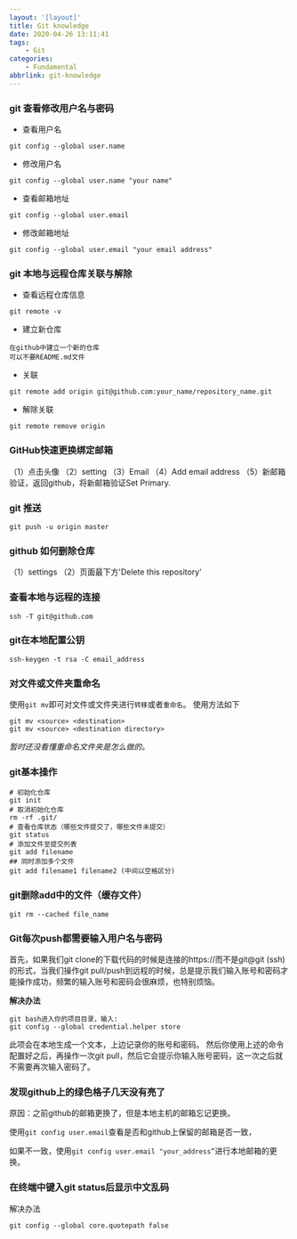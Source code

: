 ```yaml
---
layout: '[layout]'
title: Git knowledge
date: 2020-04-26 13:11:41
tags:
    - Git
categories: 
    - Fundamental
abbrlink: git-knowledge
---
```

<!-- toc -->

### git 查看修改用户名与密码
- 查看用户名
```
git config --global user.name
```
- 修改用户名
```
git config --global user.name "your name"
```
- 查看邮箱地址
```
git config --global user.email
```
- 修改邮箱地址
```
git config --global user.email "your email address"
```

### git 本地与远程仓库关联与解除
- 查看远程仓库信息
```
git remote -v
```
- 建立新仓库
```
在github中建立一个新的仓库
可以不要README.md文件
```
- 关联
```
git remote add origin git@github.com:your_name/repository_name.git
```
- 解除关联
```
git remote remove origin
```

### GitHub快速更换绑定邮箱
（1）点击头像
（2）setting
（3）Email
（4）Add email address
（5）新邮箱验证，返回github，将新邮箱验证Set Primary.

### git 推送
```
git push -u origin master
```

### github 如何删除仓库
（1）settings
（2）页面最下方'Delete this repository'

### 查看本地与远程的连接
```
ssh -T git@github.com
```

### git在本地配置公钥
```
ssh-keygen -t rsa -C email_address
```

### 对文件或文件夹重命名

使用`git mv`即可对文件或文件夹进行`转移`或者`重命名`。
使用方法如下
```
git mv <source> <destination>
git mv <source> <destination directory>
```
*暂时还没看懂重命名文件夹是怎么做的。*

### git基本操作

```
# 初始化仓库
git init
# 取消初始化仓库
rm -rf .git/
# 查看仓库状态（哪些文件提交了，哪些文件未提交）
git status
# 添加文件至提交列表
git add filename
## 同时添加多个文件
git add filename1 filename2 (中间以空格区分)
```

### git删除add中的文件（缓存文件）

```
git rm --cached file_name
```

### Git每次push都需要输入用户名与密码

首先，如果我们git clone的下载代码的时候是连接的https://而不是git@git (ssh)的形式，当我们操作git pull/push到远程的时候，总是提示我们输入账号和密码才能操作成功，频繁的输入账号和密码会很麻烦，也特别烦恼。

**解决办法**
```
git bash进入你的项目目录，输入:
git config --global credential.helper store
```
此项会在本地生成一个文本，上边记录你的账号和密码。
然后你使用上述的命令配置好之后，再操作一次git pull，然后它会提示你输入账号密码，这一次之后就不需要再次输入密码了。

### 发现github上的绿色格子几天没有亮了

原因：之前github的邮箱更换了，但是本地主机的邮箱忘记更换。

使用`git config user.email`查看是否和github上保留的邮箱是否一致，

如果不一致，使用`git config user.email "your_address”`进行本地邮箱的更换。

### 在终端中键入git status后显示中文乱码

解决办法
```
git config --global core.quotepath false
```

